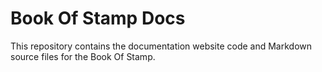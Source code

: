 # Book Of Stamp Docs <!-- omit in toc -->

This repository contains the documentation website code and Markdown source files for the Book Of Stamp.
